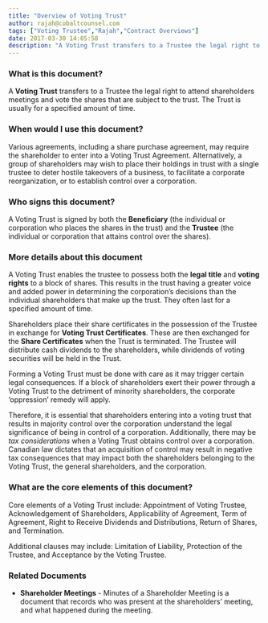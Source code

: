 ```yaml
---
title: "Overview of Voting Trust"
author: rajah@cobaltcounsel.com
tags: ["Voting Trustee","Rajah","Contract Overviews"]
date: 2017-03-30 14:05:58
description: "A Voting Trust transfers to a Trustee the legal right to attend shareholders meetings and vote the shares that are subject to the trust. The Trust is usually for a specified amount of time."
---
```


### What is this document?

 
 
A **Voting Trust** transfers to a Trustee the legal right to attend shareholders meetings and vote the shares that are subject to the trust. The Trust is usually for a specified amount of time.

 

### When would I use this document?


Various agreements, including a share purchase agreement, may require the shareholder to enter into a Voting Trust Agreement. Alternatively, a group of shareholders may wish to place their holdings in trust with a single trustee to deter hostile takeovers of a business, to facilitate a corporate reorganization, or to establish control over a corporation. 

 

### Who signs this document?


A Voting Trust is signed by both the **Beneficiary** (the individual or corporation who places the shares in the trust) and the **Trustee** (the individual or corporation that attains control over the shares). 

 

### More details about this document

 
A Voting Trust enables the trustee to possess both the **legal title** and **voting rights** to a block of shares. This results in the trust having a greater voice and added power in determining the corporation’s decisions than the individual shareholders that make up the trust. They often last for a specified amount of time.

Shareholders place their share certificates in the possession of the Trustee in exchange for **Voting Trust Certificates**. These are then exchanged for the **Share Certificates** when the Trust is terminated. The Trustee will distribute cash dividends to the shareholders, while dividends of voting securities will be held in the Trust.

Forming a Voting Trust must be done with care as it may trigger certain legal consequences. If a block of shareholders exert their power through a Voting Trust to the detriment of minority shareholders, the corporate ‘oppression’ remedy will apply. 

Therefore, it is essential that shareholders entering into a voting trust that results in majority control over the corporation understand the legal significance of being in control of a corporation. Additionally, there may be *tax considerations* when a Voting Trust obtains control over a corporation. Canadian law dictates that an acquisition of control may result in negative tax consequences that may impact both the shareholders belonging to the Voting Trust, the general shareholders, and the corporation. 

 

### What are the core elements of this document?

 

Core elements of a Voting Trust include: Appointment of Voting Trustee, Acknowledgement of Shareholders, Applicability of Agreement, Term of Agreement, Right to Receive Dividends and Distributions, Return of Shares, and Termination. 

Additional clauses may include: Limitation of Liability, Protection of the Trustee, and Acceptance by the Voting Trustee.  

 

### Related Documents

- **Shareholder Meetings** - Minutes of a Shareholder Meeting is a document that records who was present at the shareholders’ meeting, and what happened during the meeting.
